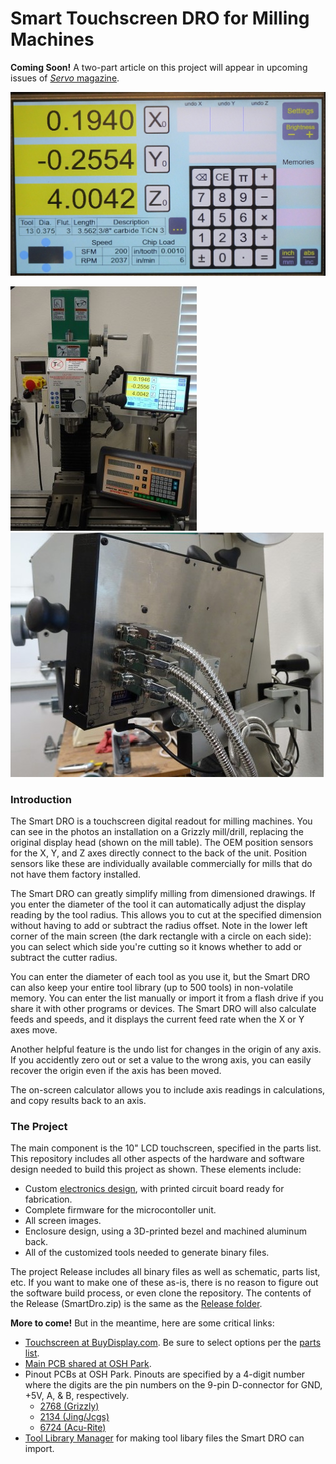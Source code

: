 # Smart Touchscreen DRO for Milling Machines
__Coming Soon!__ A two-part article on this project will appear in upcoming
issues of [*Servo* magazine](https://www.servomagazine.com/).

![Screen](https://raw.githubusercontent.com/TimPaterson/TouchscreenDigitalReadout/master/ReadmeImages/Screen.jpg)

![Machine](https://raw.githubusercontent.com/TimPaterson/TouchscreenDigitalReadout/master/ReadmeImages/Machine.jpg)
![Back view](https://raw.githubusercontent.com/TimPaterson/TouchscreenDigitalReadout/master/ReadmeImages/Back.jpg)

### Introduction
The Smart DRO is a touchscreen digital readout for milling machines. You 
can see in the photos an installation on a Grizzly mill/drill, replacing 
the original display head (shown on the mill table). The OEM position 
sensors for the X, Y, and Z axes directly connect to the back of the unit.
Position sensors like these are individually available commercially for 
mills that do not have them factory installed.

The Smart DRO can greatly simplify milling from dimensioned drawings. If 
you enter the diameter of the tool it can automatically adjust the
display reading by the tool radius. This allows you to cut at the specified 
dimension without having to add or subtract the radius offset. Note in the 
lower left corner of the main screen (the dark rectangle with a circle on 
each side): you can select which side you're cutting so it knows whether to
add or subtract the cutter radius.

You can enter the diameter of each tool as you use it, but the Smart DRO
can also keep your entire tool library (up to 500 tools) in non-volatile
memory. You can enter the list manually or import it from a flash drive
if you share it with other programs or devices. The Smart DRO will also
calculate feeds and speeds, and it displays the current feed rate when
the X or Y axes move.

Another helpful feature is the undo list for changes in the origin of any
axis. If you accidently zero out or set a value to the wrong axis, you can
easily recover the origin even if the axis has been moved.

The on-screen calculator allows you to include axis readings in 
calculations, and copy results back to an axis.

### The Project
The main component is the 10" LCD touchscreen, specified in the parts 
list. This repository includes all other aspects of the hardware and 
software design needed to build this project as shown. These elements 
include:

- Custom [electronics design](https://github.com/TimPaterson/TouchscreenDigitalReadout/tree/master/Electronics),
with printed circuit board ready for fabrication.
- Complete firmware for the microcontoller unit.
- All screen images.
- Enclosure design, using a 3D-printed bezel and machined aluminum back.
- All of the customized tools needed to generate binary files.

The project Release includes all binary files as well as schematic, parts
list, etc. If you want to make one of these as-is, there is no reason to
figure out the software build process, or even clone the repository. The
contents of the Release (SmartDro.zip) is the same as the 
[Release folder](https://github.com/TimPaterson/TouchscreenDigitalReadout/tree/master/Release).

__More to come!__ But in the meantime, here are some critical links:
- [Touchscreen at BuyDisplay.com](https://www.buydisplay.com/serial-spi-i2c-10-1-inch-tft-lcd-module-dislay-w-ra8876-optl-touch-panel).
Be sure to select options per the [parts list](https://github.com/TimPaterson/TouchscreenDigitalReadout/blob/master/Electronics/DroPartsList.pdf).
- [Main PCB shared at OSH Park](https://oshpark.com/shared_projects/AQX5MSFg).
- Pinout PCBs at OSH Park. Pinouts are specified by a 4-digit number where
the digits are the pin numbers on the 9-pin D-connector for GND, +5V, A, & B, respectively.
  - [2768 (Grizzly)](https://oshpark.com/shared_projects/TLEyl9I6)
  - [2134 (Jing/Jcgs)](https://oshpark.com/shared_projects/ilViDS0E)
  - [6724 (Acu-Rite)](https://oshpark.com/shared_projects/GIDBOB83)
- [Tool Library Manager](https://github.com/TimPaterson/CNC-Tool-Library-Manager)
for making tool libary files the Smart DRO can import.
